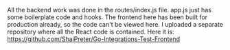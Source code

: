 All the backend work was done in the routes/index.js file. app.js just has some boilerplate code and hooks.
The frontend here has been built for production already, so the code can't be viewed here. I uploaded a separate repository where all the React code is contained. Here it is: https://github.com/ShaiPreter/Go-Integrations-Test-Frontend
